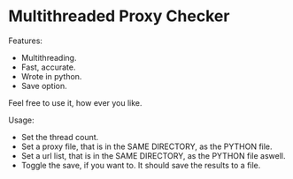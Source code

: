 # Multithreaded Proxy Checker
Features:
- Multithreading.
- Fast, accurate.
- Wrote in python.
- Save option.

Feel free to use it, how ever you like.

Usage:
- Set the thread count.
- Set a proxy file, that is in the SAME DIRECTORY, as the PYTHON file.
- Set a url list, that is in the SAME DIRECTORY, as the PYTHON file aswell.
- Toggle the save, if you want to. It should save the results to a file.
